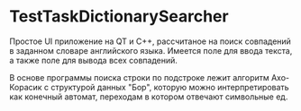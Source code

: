 # TestTaskDictionarySearcher

Простое UI приложение на QT и С++, рассчитаное на поиск совпадений в заданном словаре английского языка.
Имеется поле для ввода текста, а также поле для вывода всех совпадений.

В основе программы поиска строки по подстроке лежит алгоритм Ахо-Корасик с структурой данных "Бор", которую можно интерпретировать как конечный автомат, 
переходам в котором отвечают символьные ед.
